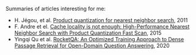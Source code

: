 Summaries of articles interesting for me:
* H. Jégou, et al. [Product quantization for nearest neighbor search](./product_quantization_for_nearest_neighbor_search/summary.md), 2011
* F. Andre et el. [Cache locality is not enough: High-Performance Nearest Neighbor Search with Product Quantization Fast Scan](http://www.vldb.org/pvldb/vol9/p288-andre.pdf), 2015
* Yingqi Qu et al. [RocketQA: An Optimized Training Approach to Dense Passage Retrieval for Open-Domain Question Answering](https://arxiv.org/abs/2010.08191), 2020